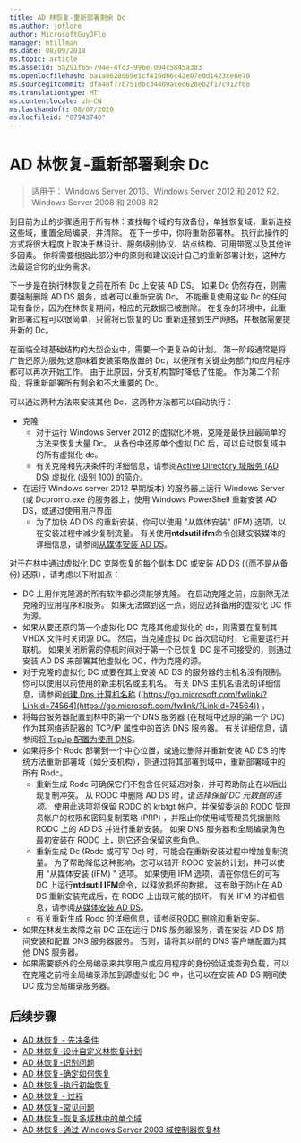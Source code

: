 ```yaml
---
title: AD 林恢复-重新部署剩余 Dc
ms.author: joflore
author: MicrosoftGuyJFlo
manager: mtillman
ms.date: 08/09/2018
ms.topic: article
ms.assetid: 5a291f65-794e-4fc3-996e-094c5845a383
ms.openlocfilehash: ba1a8628069e1cf416d66c42e07e0d1423ce8e70
ms.sourcegitcommit: dfa48f77b751dbc34409aced628eb2f17c912f08
ms.translationtype: MT
ms.contentlocale: zh-CN
ms.lasthandoff: 08/07/2020
ms.locfileid: "87943740"
---
```

# <a name="ad-forest-recovery---redeploy-remaining-dcs"></a>AD 林恢复-重新部署剩余 Dc

>适用于： Windows Server 2016、Windows Server 2012 和 2012 R2、Windows Server 2008 和 2008 R2

到目前为止的步骤适用于所有林：查找每个域的有效备份，单独恢复域，重新连接这些域，重置全局编录，并清除。 在下一步中，你将重新部署林。 执行此操作的方式将很大程度上取决于林设计、服务级别协议、站点结构、可用带宽以及其他许多因素。 你将需要根据此部分中的原则和建议设计自己的重新部署计划，这种方法最适合你的业务需求。

下一步是在执行林恢复之前在所有 Dc 上安装 AD DS。 如果 Dc 仍然存在，则需要强制删除 AD DS 服务，或者可以重新安装 Dc。 不能重复使用这些 Dc 的任何现有备份，因为在林恢复期间，相应的元数据已被删除。 在复杂的环境中，此重新部署过程可以很简单，只需将已恢复的 Dc 重新连接到生产网络，并根据需要提升新的 Dc。

在面临全球基础结构的大型企业中，需要一个更复杂的计划。 第一阶段通常是将广告还原为服务;这意味着安装策略放置的 Dc，以便所有关键业务部门和应用程序都可以再次开始工作。 由于此原因，分支机构暂时降低了性能。 作为第二个阶段，将重新部署所有剩余和不太重要的 Dc。

 可以通过两种方法来安装其他 Dc，这两种方法都可以自动执行：

- 克隆
   - 对于运行 Windows Server 2012 的虚拟化环境，克隆是最快且最简单的方法来恢复大量 Dc。 从备份中还原单个虚拟 DC 后，可以自动恢复域中的所有虚拟化 dc。
   - 有关克隆和先决条件的详细信息，请参阅[Active Directory 域服务 (AD DS) 虚拟化 (级别 100) 的简介](./managing-rid-issuance.md)。
- 在运行 Windows server 2012 早期版本) 的服务器上运行 Windows Server (或 Dcpromo.exe 的服务器上，使用 Windows PowerShell 重新安装 AD DS，或通过使用用户界面
   - 为了加快 AD DS 的重新安装，你可以使用 "从媒体安装" (IFM) 选项，以在安装过程中减少复制流量。 有关使用**ntdsutil ifm**命令创建安装媒体的详细信息，请参阅[从媒体安装 AD DS](./managing-rid-issuance.md)。

对于在林中通过虚拟化 DC 克隆恢复的每个副本 DC 或安装 AD DS (（而不是从备份) 还原），请考虑以下附加点：

- DC 上用作克隆源的所有软件都必须能够克隆。 在启动克隆之前，应删除无法克隆的应用程序和服务。 如果无法做到这一点，则应选择备用的虚拟化 DC 作为源。
- 如果从要还原的第一个虚拟化 DC 克隆其他虚拟化的 dc，则需要在复制其 VHDX 文件时关闭源 DC。 然后，当克隆虚拟 Dc 首次启动时，它需要运行并联机。 如果关闭所需的停机时间对于第一个已恢复 DC 是不可接受的，则通过安装 AD DS 来部署其他虚拟化 DC，作为克隆的源。
- 对于克隆的虚拟化 DC 或要在其上安装 AD DS 的服务器的主机名没有限制。 你可以使用以前使用的新主机名或主机名。 有关 DNS 主机名语法的详细信息，请参阅[创建 Dns 计算机名称](/previous-versions/windows/it-pro/windows-server-2003/cc785282(v=ws.10)) ([https://go.microsoft.com/fwlink/?LinkId=74564](https://go.microsoft.com/fwlink/?LinkId=74564)) 。
- 将每台服务器配置到林中的第一个 DNS 服务器 (在根域中还原的第一个 DC) 作为其网络适配器的 TCP/IP 属性中的首选 DNS 服务器。 有关详细信息，请参阅[将 Tcp/ip 配置为使用 DNS](/previous-versions/windows/it-pro/windows-server-2003/cc779282(v=ws.10))。
- 如果将多个 Rodc 部署到一个中心位置，或通过删除并重新安装 AD DS 的传统方法重新部署域（如分支机构），则通过将其部署到域中，重新部署域中的所有 Rodc。
   - 重新生成 Rodc 可确保它们不包含任何延迟对象，并可帮助防止在以后出现复制冲突。 从 RODC 中删除 AD DS 时，请*选择保留 DC 元数据的选项*。 使用此选项将保留 RODC 的 krbtgt 帐户，并保留委派的 RODC 管理员帐户的权限和密码复制策略 (PRP) ，并阻止你使用域管理员凭据删除 RODC 上的 AD DS 并进行重新安装。 如果 DNS 服务器和全局编录角色最初安装在 RODC 上，则它还会保留这些角色。
   - 重新生成 Dc (Rodc 或可写 Dc) 时，可能会在重新安装过程中增加复制流量。 为了帮助降低这种影响，您可以错开 RODC 安装的计划，并可以使用 "从媒体安装 (IFM) " 选项。 如果使用 IFM 选项，请在你信任的可写 DC 上运行**ntdsutil IFM**命令，以释放损坏的数据。 这有助于防止在 AD DS 重新安装完成后，在 RODC 上出现可能的损坏。 有关 IFM 的详细信息，请参阅[从媒体安装 AD DS](./managing-rid-issuance.md)。
   - 有关重新生成 Rodc 的详细信息，请参阅[RODC 删除和重新安装](/previous-versions/windows/it-pro/windows-server-2003/cc779282(v=ws.10))。
- 如果在林发生故障之前 DC 正在运行 DNS 服务器服务，请在安装 AD DS 期间安装和配置 DNS 服务器服务。 否则，请将其以前的 DNS 客户端配置为其他 DNS 服务器。
- 如果需要额外的全局编录来共享用户或应用程序的身份验证或查询负载，可以在克隆之前将全局编录添加到源虚拟化 DC 中，也可以在安装 AD DS 期间使 DC 成为全局编录服务器。

## <a name="next-steps"></a>后续步骤

- [AD 林恢复 - 先决条件](AD-Forest-Recovery-Prerequisties.md)
- [AD 林恢复-设计自定义林恢复计划](AD-Forest-Recovery-Devising-a-Plan.md)
- [AD 林恢复-识别问题](AD-Forest-Recovery-Identify-the-Problem.md)
- [AD 林恢复-确定如何恢复](AD-Forest-Recovery-Determine-how-to-Recover.md)
- [AD 林恢复-执行初始恢复](AD-Forest-Recovery-Perform-initial-recovery.md)
- [AD 林恢复 - 过程](AD-Forest-Recovery-Procedures.md)
- [AD 林恢复-常见问题](AD-Forest-Recovery-FAQ.md)
- [AD 林恢复-恢复多域林中的单个域](AD-Forest-Recovery-Single-Domain-in-Multidomain-Recovery.md)
- [AD 林恢复-通过 Windows Server 2003 域控制器恢复林](AD-Forest-Recovery-Windows-Server-2003.md)
